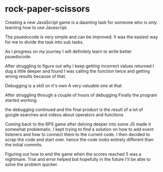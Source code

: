 # rock-paper-scissors
Creating a new JavaScript game is a daunting task for someone 
who is only learning how to use Javascript.

The psuedocode is very simple and can be improved. It was the easiest way
for me to divide the task into sub tasks.

As I progress on my journey I will definitely learn to write better psuedocode.

After struggling to figure out why I keep getting incorrect values returned
I dug a little deeper and found I was calling the function twice and getting
wrong results because of that.

Debugging is a skill on it's own
A very valuable one at that

After struggling through a couple of hours of debugging
Finally the program started working

the debugging continued and the final product is the result 
of a lot of google searches and videos about operators and functions

Coming back to the RPS game after delving deeper into some JS made it somewhat problematic.
I kept trying to find a solution on how to add event listeners and how to connect them to the current code.
I then decided to scrap the code and start over.
hence the code looks entirely different than the initial commits.

Figuring out how to end the game when the scores reached 5 was a nightmare.
Trial and error helped but hopefully in the future I'll be able to solve the 
problem quicker.